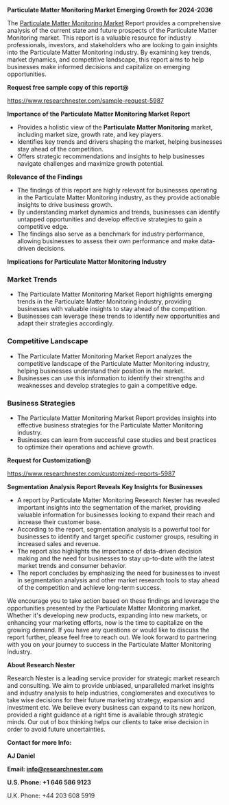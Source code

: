 ﻿<a name="_hlk168570615"></a><a name="_hlk168498031"></a>**Particulate Matter Monitoring Market Emerging Growth for 2024-2036**

The [Particulate Matter Monitoring Market](https://www.researchnester.com/reports/particulate-matter-monitoring-market/5987) Report provides a comprehensive analysis of the current state and future prospects of the Particulate Matter Monitoring market. This report is a valuable resource for industry professionals, investors, and stakeholders who are looking to gain insights into the Particulate Matter Monitoring industry. By examining key trends, market dynamics, and competitive landscape, this report aims to help businesses make informed decisions and capitalize on emerging opportunities.

**Request free sample copy of this report@**

<https://www.researchnester.com/sample-request-5987> 

**Importance of the Particulate Matter Monitoring Market Report**

- Provides a holistic view of the **Particulate Matter Monitoring** market, including market size, growth rate, and key players.
- Identifies key trends and drivers shaping the market, helping businesses stay ahead of the competition.
- Offers strategic recommendations and insights to help businesses navigate challenges and maximize growth potential.

**Relevance of the Findings**

- The findings of this report are highly relevant for businesses operating in the Particulate Matter Monitoring industry, as they provide actionable insights to drive business growth.
- By understanding market dynamics and trends, businesses can identify untapped opportunities and develop effective strategies to gain a competitive edge.
- The findings also serve as a benchmark for industry performance, allowing businesses to assess their own performance and make data-driven decisions.

**Implications for Particulate Matter Monitoring Industry**
### **Market Trends**
- The Particulate Matter Monitoring Market Report highlights emerging trends in the Particulate Matter Monitoring industry, providing businesses with valuable insights to stay ahead of the competition.
- Businesses can leverage these trends to identify new opportunities and adapt their strategies accordingly.
### **Competitive Landscape**
- The Particulate Matter Monitoring Market Report analyzes the competitive landscape of the Particulate Matter Monitoring industry, helping businesses understand their position in the market.
- Businesses can use this information to identify their strengths and weaknesses and develop strategies to gain a competitive edge.
### **Business Strategies**
- The Particulate Matter Monitoring Market Report provides insights into effective business strategies for the Particulate Matter Monitoring industry.
- Businesses can learn from successful case studies and best practices to optimize their operations and achieve growth.

**Request for Customization@**

<https://www.researchnester.com/customized-reports-5987> 

**Segmentation Analysis Report Reveals Key Insights for Businesses**

- A report by Particulate Matter Monitoring Research Nester has revealed important insights into the segmentation of the market, providing valuable information for businesses looking to expand their reach and increase their customer base.
- According to the report, segmentation analysis is a powerful tool for businesses to identify and target specific customer groups, resulting in increased sales and revenue.
- The report also highlights the importance of data-driven decision making and the need for businesses to stay up-to-date with the latest market trends and consumer behavior.
- The report concludes by emphasizing the need for businesses to invest in segmentation analysis and other market research tools to stay ahead of the competition and achieve long-term success.

We encourage you to take action based on these findings and leverage the opportunities presented by the Particulate Matter Monitoring market. Whether it's developing new products, expanding into new markets, or enhancing your marketing efforts, now is the time to capitalize on the growing demand. If you have any questions or would like to discuss the report further, please feel free to reach out. We look forward to partnering with you on your journey to success in the Particulate Matter Monitoring Industry.

**About Research Nester**

Research Nester is a leading service provider for strategic market research and consulting. We aim to provide unbiased, unparalleled market insights and industry analysis to help industries, conglomerates and executives to take wise decisions for their future marketing strategy, expansion and investment etc. We believe every business can expand to its new horizon, provided a right guidance at a right time is available through strategic minds. Our out of box thinking helps our clients to take wise decision in order to avoid future uncertainties.

**Contact for more Info:**

**AJ Daniel**

**Email: info@researchnester.com**

**U.S. Phone: +1 646 586 9123**

U.K. Phone: +44 203 608 5919



